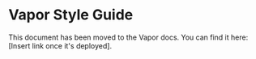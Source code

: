 # Vapor Style Guide

This document has been moved to the Vapor docs. You can find it here: [Insert link once it's deployed].